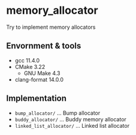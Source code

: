 # memory_allocator

Try to implement memory allocators

## Envornment & tools

- gcc 11.4.0
- CMake 3.22
    - GNU Make 4.3
- clang-format 14.0.0

## Implementation

- `bump_allocator/` ... Bump allocator
- `buddy_allocator/` ... Buddy memory allocator
- `linked_list_allocator/` ... Linked list allocator
